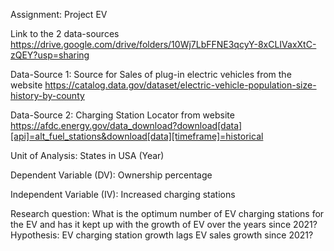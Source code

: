 Assignment: Project EV

Link to the 2 data-sources https://drive.google.com/drive/folders/10Wj7LbFFNE3qcyY-8xCLIVaxXtC-zQEY?usp=sharing

Data-Source 1: Source for Sales of plug-in electric vehicles from the website https://catalog.data.gov/dataset/electric-vehicle-population-size-history-by-county 

Data-Source 2: Charging Station Locator from website https://afdc.energy.gov/data_download?download[data][api]=alt_fuel_stations&download[data][timeframe]=historical

Unit of Analysis: States in USA (Year) 

Dependent Variable (DV): Ownership percentage

Independent Variable (IV): Increased charging stations

Research question: What is the optimum number of EV charging stations for the EV and has it kept up with the growth of EV over the years since 2021? 
Hypothesis: EV charging station growth lags EV sales growth since 2021?
